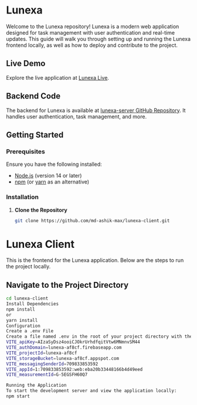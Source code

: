 # Lunexa

Welcome to the Lunexa repository! Lunexa is a modern web application designed for task management with user authentication and real-time updates. This guide will walk you through setting up and running the Lunexa frontend locally, as well as how to deploy and contribute to the project.

## Live Demo

Explore the live application at [Lunexa Live](https://lunexa-af8cf.web.app).

## Backend Code

The backend for Lunexa is available at [lunexa-server GitHub Repository](https://github.com/md-ashik-max/lunexa-server). It handles user authentication, task management, and more.

## Getting Started

### Prerequisites

Ensure you have the following installed:

- [Node.js](https://nodejs.org/) (version 14 or later)
- [npm](https://www.npmjs.com/) (or [yarn](https://classic.yarnpkg.com/) as an alternative)

### Installation

1. **Clone the Repository**

   ```bash
   git clone https://github.com/md-ashik-max/lunexa-client.git
# Lunexa Client

This is the frontend for the Lunexa application. Below are the steps to run the project locally.

## Navigate to the Project Directory

```bash
cd lunexa-client
Install Dependencies
npm install
or
yarn install
Configuration
Create a .env File
Create a file named .env in the root of your project directory with the following content:
VITE_apiKey=AIzaSyDsz4ooiCJOkrUrhdfqitVtw6MNmnvSM44
VITE_authDomain=lunexa-af8cf.firebaseapp.com
VITE_projectId=lunexa-af8cf
VITE_storageBucket=lunexa-af8cf.appspot.com
VITE_messagingSenderId=709833853592
VITE_appId=1:709833853592:web:eba20b33448166b4d49eed
VITE_measurementId=G-5EGSFH60Q7

Running the Application
To start the development server and view the application locally:
npm start
